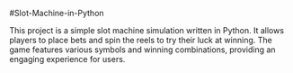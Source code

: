 #Slot-Machine-in-Python

This project is a simple slot machine simulation written in Python. It allows players to place bets and spin the reels to try their luck at winning. The game features various symbols and winning combinations, providing an engaging experience for users.
